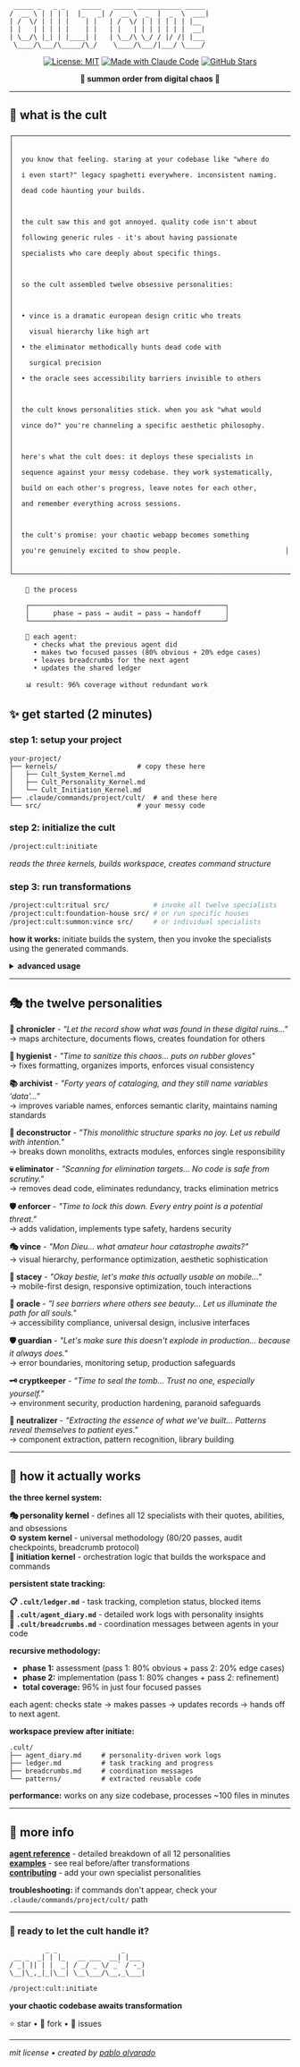 ```
 _____ _   _ _    _____   _____ ___________ _____ 
/  __ \ | | | |  |_   _| /  __ \  _  |  _  \  ___|
| /  \/ | | | |    | |   | /  \/ | | | | | | |__  
| |   | | | | |    | |   | |   | | | | | | |  __| 
| \__/\ |_| | |____| |   | \__/\ \_/ / |/ /| |___ 
 \____/\___/\_____/\_/    \____/\___/|___/ \____/
```

<div align="center">

[![License: MIT](https://img.shields.io/badge/License-MIT-purple.svg)](https://opensource.org/licenses/MIT)
[![Made with Claude Code](https://img.shields.io/badge/Made%20with-Claude%20Code-black)](https://claude.ai/code)
[![GitHub Stars](https://img.shields.io/github/stars/pibulus/cult-code?style=social)](https://github.com/pibulus/cult-code)

**🔮 summon order from digital chaos 🔮**

</div>

---

## 🔮 what is the cult

```
┌─────────────────────────────────────────────────────────────────────┐
│                                                                     │
│  you know that feeling. staring at your codebase like "where do     │
│  i even start?" legacy spaghetti everywhere. inconsistent naming.   │
│  dead code haunting your builds.                                    │
│                                                                     │
│  the cult saw this and got annoyed. quality code isn't about        │
│  following generic rules - it's about having passionate             │
│  specialists who care deeply about specific things.                 │
│                                                                     │
│  so the cult assembled twelve obsessive personalities:              │
│                                                                     │
│  • vince is a dramatic european design critic who treats            │
│    visual hierarchy like high art                                   │
│  • the eliminator methodically hunts dead code with                 │
│    surgical precision                                               │
│  • the oracle sees accessibility barriers invisible to others       │
│                                                                     │
│  the cult knows personalities stick. when you ask "what would       │
│  vince do?" you're channeling a specific aesthetic philosophy.      │
│                                                                     │
│  here's what the cult does: it deploys these specialists in         │
│  sequence against your messy codebase. they work systematically,    │
│  build on each other's progress, leave notes for each other,        │
│  and remember everything across sessions.                           │
│                                                                     │
│  the cult's promise: your chaotic webapp becomes something          │
│  you're genuinely excited to show people.                          │
│                                                                     │
└─────────────────────────────────────────────────────────────────────┘
```

```
    🔬 the process
    
    ┌─────────────────────────────────────────────────┐
    │      phase → pass → audit → pass → handoff      │
    └─────────────────────────────────────────────────┘
    
    📖 each agent:
      • checks what the previous agent did
      • makes two focused passes (80% obvious + 20% edge cases)  
      • leaves breadcrumbs for the next agent
      • updates the shared ledger
    
    📊 result: 96% coverage without redundant work
```

## ✨ get started (2 minutes)

### step 1: setup your project
```
your-project/
├── kernels/                    # copy these here
│   ├── Cult_System_Kernel.md
│   ├── Cult_Personality_Kernel.md
│   └── Cult_Initiation_Kernel.md
├── .claude/commands/project/cult/  # and these here
└── src/                        # your messy code
```

### step 2: initialize the cult
```bash
/project:cult:initiate
```
*reads the three kernels, builds workspace, creates command structure*

### step 3: run transformations
```bash
/project:cult:ritual src/           # invoke all twelve specialists
/project:cult:foundation-house src/ # or run specific houses
/project:cult:summon:vince src/     # or individual specialists
```

**how it works:** initiate builds the system, then you invoke the specialists using the generated commands.

<details>
<summary><b>advanced usage</b></summary>

```bash
# run specific groups
/project:cult:foundation-house src/   # formatting, naming
/project:cult:structure-house src/    # modularize, dead code
/project:cult:softstack-house src/    # visuals, mobile, a11y  
/project:cult:shipping-house src/     # production, security

# or individual specialists
/project:cult:summon:vince src/components/       # visual hierarchy
/project:cult:summon:eliminator src/utils/       # dead code removal
/project:cult:summon:oracle src/forms/           # accessibility
```

</details>

---

## 🎭 the twelve personalities

**📜 chronicler** - *"Let the record show what was found in these digital ruins..."*  
→ maps architecture, documents flows, creates foundation for others

**🧼 hygienist** - *"Time to sanitize this chaos... puts on rubber gloves"*  
→ fixes formatting, organizes imports, enforces visual consistency

**📚 archivist** - *"Forty years of cataloging, and they still name variables 'data'..."*  
→ improves variable names, enforces semantic clarity, maintains naming standards

**🔧 deconstructor** - *"This monolithic structure sparks no joy. Let us rebuild with intention."*  
→ breaks down monoliths, extracts modules, enforces single responsibility

**💀 eliminator** - *"Scanning for elimination targets... No code is safe from scrutiny."*  
→ removes dead code, eliminates redundancy, tracks elimination metrics

**🛡️ enforcer** - *"Time to lock this down. Every entry point is a potential threat."*  
→ adds validation, implements type safety, hardens security

**🎭 vince** - *"Mon Dieu... what amateur hour catastrophe awaits?"*  
→ visual hierarchy, performance optimization, aesthetic sophistication

**💫 stacey** - *"Okay bestie, let's make this actually usable on mobile..."*  
→ mobile-first design, responsive optimization, touch interactions

**🔮 oracle** - *"I see barriers where others see beauty... Let us illuminate the path for all souls."*  
→ accessibility compliance, universal design, inclusive interfaces

**🛡️ guardian** - *"Let's make sure this doesn't explode in production... because it always does."*  
→ error boundaries, monitoring setup, production safeguards

**🗝️ cryptkeeper** - *"Time to seal the tomb... Trust no one, especially yourself."*  
→ environment security, production hardening, paranoid safeguards

**🌟 neutralizer** - *"Extracting the essence of what we've built... Patterns reveal themselves to patient eyes."*  
→ component extraction, pattern recognition, library building

---

## 🚀 how it actually works

**the three kernel system:**

**🎭 personality kernel** - defines all 12 specialists with their quotes, abilities, and obsessions  
**⚙️ system kernel** - universal methodology (80/20 passes, audit checkpoints, breadcrumb protocol)  
**🎪 initiation kernel** - orchestration logic that builds the workspace and commands

**persistent state tracking:**

**📋 `.cult/ledger.md`** - task tracking, completion status, blocked items  
**📔 `.cult/agent_diary.md`** - detailed work logs with personality insights  
**🍞 `.cult/breadcrumbs.md`** - coordination messages between agents in your code

**recursive methodology:**
- **phase 1:** assessment (pass 1: 80% obvious + pass 2: 20% edge cases) 
- **phase 2:** implementation (pass 1: 80% changes + pass 2: refinement)
- **total coverage:** 96% in just four focused passes

each agent: checks state → makes passes → updates records → hands off to next agent.

**workspace preview after initiate:**
```
.cult/
├── agent_diary.md     # personality-driven work logs
├── ledger.md          # task tracking and progress  
├── breadcrumbs.md     # coordination messages
└── patterns/          # extracted reusable code
```

**performance:** works on any size codebase, processes ~100 files in minutes

---

## 📖 more info

**[agent reference](docs/AGENT_REFERENCE.md)** - detailed breakdown of all 12 personalities  
**[examples](docs/EXAMPLES.md)** - see real before/after transformations  
**[contributing](CONTRIBUTING.md)** - add your own specialist personalities

**troubleshooting:** if commands don't appear, check your `.claude/commands/project/cult/` path

---

### 🚀 ready to let the cult handle it?

```
         _ _                _     
 __ _  _| | |_   __ ___  __| |___ 
/ _| || | |  _| / _/ _ \/ _` / -_)
\__|\_,_|_|\__| \__\___/\__,_\___|
```

```bash
/project:cult:initiate
```

**your chaotic codebase awaits transformation**

⭐ star • 🍴 fork • 🐛 issues

---

*mit license • created by [pablo alvarado](https://github.com/pibulus)*